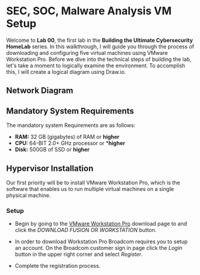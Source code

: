 # SEC, SOC, Malware Analysis VM Setup

Welcome to **Lab 00**, the first lab in the **Building the Ultimate Cybersecurity HomeLab** series. In this walkthrough, I will guide you through the process of downloading and configuring five virtual machines using VMware Workstation Pro. Before we dive into the technical steps of building the lab, let's take a moment to logically examine the environment. To accomplish this, I will create a logical diagram using Draw.io.

## Network Diagram



## Mandatory System Requirements

The mandatory system Requirements are as follows: 
- **RAM:** 32 GB (gigabytes) of RAM or **higher**
- **CPU:** 64-BIT 2.0+ GHz processor or ***higher**
- **Disk:** 500GB of SSD or **higher**

## Hypervisor Installation

Our first priority will be to install VMware Workstation Pro, which is the software that enables us to run multiple virtual machines on a single physical machine.

### Setup

- Begin by going to the <a href="https://www.vmware.com/products/desktop-hypervisor/workstation-and-fusion">VMware Workstation Pro</a> download page to and click the *DOWNLOAD FUSION OR WORKSTATION* button.


- In order to download Workstation Pro Broadcom requires you to setup an account. On the Broadcom customer sign in page click the *Login* button in the upper right corner and select *Register*.

- Complete the registration process.
